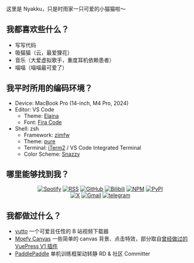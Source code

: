 这里是 Nyakku，只是时雨家一只可爱的小猫猫啦～

## 我都喜欢些什么？

- 写写代码
- 吸猫猫（云，最爱狸花）
- 音乐（大爱虚拟歌手，重度耳机依赖患者）
- 喵喵（喵喵最可爱了）

## 我平时所用的编码环境？

- Device: MacBook Pro (14-inch, M4 Pro, 2024)
- Editor: VS Code
   - Theme: [Elaina](https://github.com/moefyit/vscode-theme-elaina)
   - Font: [Fira Code](https://github.com/tonsky/FiraCode)
- Shell: zsh
   - Framework: [zimfw](https://github.com/zimfw/zimfw)
   - Theme: [pure](https://github.com/sindresorhus/pure)
   - Terminal: [iTerm2](https://github.com/gnachman/iTerm2) / VS Code Integrated Terminal
   - Color Scheme: [Snazzy](https://github.com/mbadolato/iTerm2-Color-Schemes#snazzy)

## 哪里能够找到我？

<p align="center">
  <a href="https://open.spotify.com/user/pj3ib1pljoqewn4ti8se8yl1q" target="_blank"><img src="https://img.shields.io/badge/Spotify-1ed760.svg?&style=flat-square&logo=spotify&logoColor=white" alt="Spotify"></a>
  <a href="https://nyakku.moe/feed.atom" target="_blank"><img src="https://img.shields.io/badge/RSS-e8a505.svg?&style=flat-square&logo=rss&logoColor=white" alt="RSS"></a>
  <a href="https://github.com/SigureMo" target="_blank"><img src="https://img.shields.io/badge/GitHub-000000.svg?&style=flat-square&logo=github&logoColor=white" alt="GitHub"></a>
  <a href="https://space.bilibili.com/100969474" target="_blank"><img src="https://img.shields.io/badge/bilibili-1eabc9.svg?&style=flat-square&logo=bilibili&logoColor=white" alt="Bilibili"></a>
  <a href="https://www.npmjs.com/~sigure_mo" target="_blank"><img src="https://img.shields.io/badge/NPM-ea3b18.svg?&style=flat-square&logo=npm&logoColor=white" alt="NPM"></a>
  <a href="https://pypi.org/user/SigureMo/" target="_blank"><img src="https://img.shields.io/badge/PyPI-3775a9.svg?&style=flat-square&logo=pypi&logoColor=white" alt="PyPI"></a>
  <br/>
  <a href="https://x.com/SigureMo" target="_blank"><img src="https://img.shields.io/badge/X-000000.svg?&style=flat-square&logo=x&logoColor=white" alt="X"></a>
  <a href="mailto:sigure.qaq@gmail.com" target="_blank"><img src="https://img.shields.io/badge/Gmail-c14438.svg?&style=flat-square&logo=gmail&logoColor=white" alt="Gmail"></a>
  <a href="https://t.me/SigureMo" target="_blank"><img src="https://img.shields.io/badge/Telegram-262968.svg?&style=flat-square&logo=telegram&logoColor=white" alt="telegram"></a>
</p>

## 我都做过什么？

- [yutto](https://github.com/yutto-dev/yutto) 一个可爱且任性的 B 站视频下载器
- [Moefy Canvas](https://moefy-canvas.nyakku.moe/) 一些简单的 canvas 背景、点击特效，部分取自[曾经做过的 VuePress V1 插件](https://moefyit.github.io/moefy-vuepress/)
- [PaddlePaddle](https://github.com/PaddlePaddle/Paddle) 单机训练框架动转静 RD & 社区 Committer
